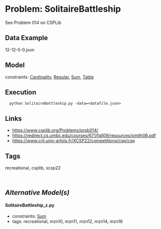 # Problem: SolitaireBattleship

See Problem 014 on CSPLib

## Data Example
  12-12-5-0.json

## Model
  constraints: [Cardinality](https://pycsp.org/documentation/constraints/Cardinality), [Regular](https://pycsp.org/documentation/constraints/Regular), [Sum](https://pycsp.org/documentation/constraints/Sum), [Table](https://pycsp.org/documentation/constraints/Table)

## Execution
```
  python SolitaireBattleship.py -data=<datafile.json>
```

## Links
  - https://www.csplib.org/Problems/prob014/
  - https://redirect.cs.umbc.edu/courses/671/fall09/resources/smith06.pdf
  - https://www.cril.univ-artois.fr/XCSP22/competitions/csp/csp

## Tags
  recreational, csplib, xcsp22

<br />

## _Alternative Model(s)_

#### SolitaireBattleship_z.py
 - constraints: [Sum](https://pycsp.org/documentation/constraints/Sum)
 - tags: recreational, mzn10, mzn11, mzn12, mzn14, mzn16
